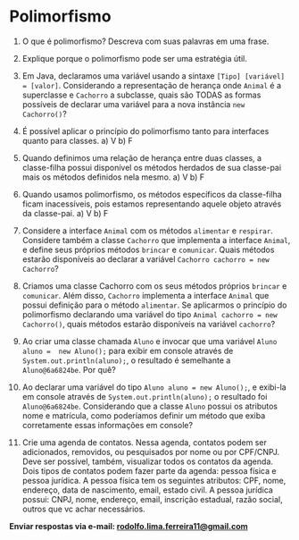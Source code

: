 # Polimorfismo

1. O que é polimorfismo? Descreva com suas palavras em uma frase. 

2. Explique porque o polimorfismo pode ser uma estratégia útil.
3. Em Java, declaramos uma variável usando a sintaxe `[Tipo] [variável] = [valor]`. Considerando a representação de herança onde `Animal` é a superclasse e `Cachorro` a subclasse, quais são TODAS as formas possíveis de declarar uma variável para a nova instância `new  Cachorro()`?

4. É possível aplicar o princípio do polimorfismo tanto para interfaces quanto para classes. 
	a) V
	b) F
5. Quando definimos uma relação de herança entre duas classes, a classe-filha possui disponível os métodos herdados de sua classe-pai mais os métodos definidos nela mesmo.
	a) V
	b) F
6. Quando usamos polimorfismo, os métodos específicos da classe-filha ficam inacessíveis, pois estamos representando aquele objeto através da classe-pai.
	a) V
	b) F
7. Considere a interface `Animal` com os métodos `alimentar` e `respirar`. Considere também a classe `Cachorro` que implementa a interface `Animal`, e define seus próprios métodos `brincar` e `comunicar`. Quais métodos estarão disponíveis ao declarar a variável `Cachorro cachorro = new Cachorro`? 

8. Criamos uma classe Cachorro com os seus métodos próprios `brincar` e `comunicar`. Além disso, `Cachorro` implementa a interface `Animal` que possui definição para o método `alimentar`. Se aplicarmos o princípio do polimorfismo declarando uma variável do tipo `Animal cachorro = new Cachorro()`, quais métodos estarão disponíveis na variável `cachorro`? 

9. Ao criar uma classe chamada `Aluno` e invocar que uma variável `Aluno aluno =  new Aluno();` para exibir em console através de `System.out.println(aluno);`, o resultado é semelhante a `Aluno@6a6824be`. Por quê? 
10. Ao declarar uma variável do tipo `Aluno aluno = new Aluno();`, e exibi-la em console através de `System.out.println(aluno);` o resultado foi `Aluno@6a6824be`. Considerando que a classe `Aluno` possui os atributos nome e matrícula, como poderíamos definir um método que exiba corretamente essas informações em console? 

11. Crie uma agenda de contatos. Nessa agenda, contatos podem ser adicionados, removidos, ou pesquisados por nome ou por CPF/CNPJ. Deve ser possível, também, visualizar todos os contatos da agenda. Dois tipos de contatos podem fazer parte da agenda: pessoa física e pessoa jurídica. A pessoa física tem os seguintes atributos: CPF, nome, endereço, data de nascimento, email, estado civil. A pessoa jurídica possui: CNPJ, nome, endereço, email, inscrição estadual, razão social, outros que vc achar necessários.


<b>Enviar respostas via e-mail: rodolfo.lima.ferreira11@gmail.com</b>
